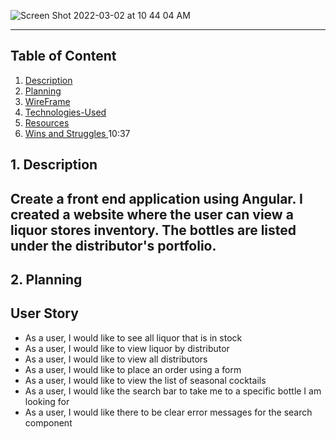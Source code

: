 ![Screen Shot 2022-03-02 at 10 44 04 AM](https://user-images.githubusercontent.com/94800802/156396062-0e9d44c9-de0d-4864-b25e-3feaa2290785.png)

____________________________

## Table of Content
1. [ Description ](#desc)
2. [ Planning ](#plan)
3. [ WireFrame ](#WireFrame)
4. [ Technologies-Used ](#Technologies-Used)
5. [ Resources ](#Resources)
6. [ Wins and Struggles ](#WinsandStruggles)
10:37
<a name="desc"></a>
## 1. Description

## Create a front end application using Angular.  I created a website where the user can view a liquor stores inventory.  The bottles are listed under the distributor's portfolio.

<a name="plan"></a>
## 2. Planning

## User Story
- As a user, I would like to see all liquor that is in stock 
- As a user, I would like to view liquor by distributor
- As a user, I would like to view all distributors
- As a user, I would like to place an order using a form
- As a user, I would like to view the list of seasonal cocktails
- As a user, I would like the search bar to take me to a specific bottle I am looking for
- As a user, I would like there to be clear error messages for the search component


